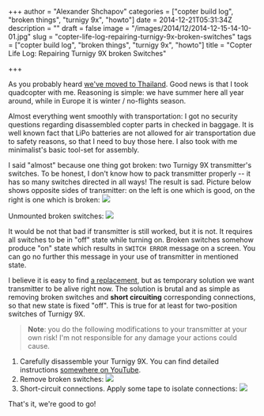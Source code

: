 +++
author = "Alexander Shchapov"
categories = ["copter build log", "broken things", "turnigy 9x", "howto"]
date = 2014-12-21T05:31:34Z
description = ""
draft = false
image = "/images/2014/12/2014-12-15-14-10-01.jpg"
slug = "copter-life-log-repairing-turnigy-9x-broken-switches"
tags = ["copter build log", "broken things", "turnigy 9x", "howto"]
title = "Copter Life Log: Repairing Turnigy 9X broken Switches"

+++

As you probably heard [we've moved to Thailand](/2014/12/16/thai-xp-story-one/). Good news is that I took quadcopter with me. Reasoning is simple: we have summer here all year around, while in Europe it is winter / no-flights season.

Almost everything went smoothly with transportation: I got no security questions regarding disassembled copter parts in checked in baggage. It is well known fact that LiPo batteries are not allowed for air transportation due to safety reasons, so that I need to buy those here. I also took with me minimalist's basic tool-set for assembly.

I said "almost" because one thing got broken: two Turnigy 9X transmitter's switches. To be honest, I don't know how to pack transmitter properly -- it has so many switches directed in all ways! The result is sad. Picture below shows opposite sides of transmitter: on the left is one which is good, on the right is one which is broken:
![](/content/images/2014/12/before-after.png)

Unmounted broken switches:
![](/content/images/2014/12/2014-12-21-11-52-47.jpg)

It would be not that bad if transmitter is still worked, but it is not. It requires all switches to be in "off" state while turning on. Broken switches somehow produce "on" state which results in `SWITCH ERROR` message on a screen. You can go no further this message in your use of transmitter in mentioned state.

I believe it is easy to find [a replacement](http://www.hobbyking.com/hobbyking/store/__39509__Switches_Turnigy_9XR_Transmitter_3pcs_.html), but as temporary solution we want transmitter to be alive right now. The solution is brutal and as simple as removing broken switches and **short circuiting** corresponding connections, so that new state is fixed "off". This is true for at least for two-position switches of Turnigy 9X.

> **Note**: you do the following modifications to your transmitter at your own risk! I'm not responsible for any damage your actions could cause.

1. Carefully disassemble your Turnigy 9X. You can find detailed instructions [somewhere on YouTube](https://www.youtube.com/watch?v=NqVyfSeN4po).  
2. Remove broken switches:
![](/content/images/2014/12/removing-switches.png)
3. Short-circuit connections. Apply some tape to isolate connections:
![](/content/images/2014/12/applying-tape.png)

That's it, we're good to go!